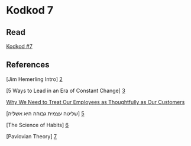 # Kodkod 7
## Read

[Kodkod #7][1]

## References

[Jim Hemerling Intro] [2]

[5 Ways to Lead in an Era of Constant Change] [3]

[Why We Need to Treat Our Employees as Thoughtfully as Our Customers][4]

[שליטה עצמית גבוהה היא אשליה] [5]

[The Science of Habits] [6]

[Pavlovian Theory] [7]

[1]: http://k0dk0d.com/pdfs/kodkod7.pdf "Kodkod #7"
[2]: https://www.bcg.com/about/people/experts/jim-hemerling.aspx "Jim Hemerling Intro"
[3]: https://www.ted.com/talks/jim_hemerling_5_ways_to_lead_in_an_era_of_constant_change "5 Ways to Lead in an Era of Constant Change"
[4]: https://www.ted.com/talks/diana_dosik_why_we_need_to_treat_our_employees_as_thoughtfully_as_our_customers "Why We Need to Treat Our Employees as Thoughtfully as Our Customers"
[5]: https://www.haaretz.co.il/magazine/.premium-MAGAZINE-1.7948082 "שליטה עצמית גבוהה היא אשליה"
[6]: https://youtu.be/FSZyzhi8C9o "The Science of Habits"
[7]: https://online.husson.edu/consumer-behavior-pavlovian-theory "Pavlovian Theory"
